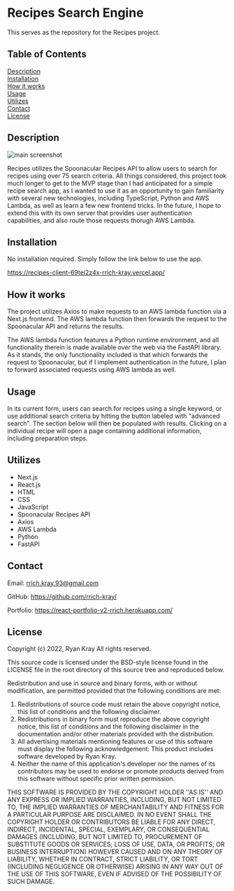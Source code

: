 # Recipes Search Engine

This serves as the repository for the Recipes project.

## Table of Contents

[Description](#description)  
[Installation](#installation)  
[How it works](#how-it-works)  
[Usage](#usage)  
[Utilizes](#utilizes)  
[Contact](#contact)  
[License](#license)

## Description

![main screenshot](./client/screen1.png)

Recipes utilizes the Spoonacular Recipes API to allow users to search for recipes using over 75 search criteria. All things considered, this project took much longer to get to the MVP stage than I had anticipated for a simple recipe search app, as I wanted to use it as an opportunity to gain familiarity with several new technologies, including TypeScript, Python and AWS Lambda, as well as learn a few new frontend tricks. In the future, I hope to extend this with its own server that provides user authentication capabilities, and also route those requests thorugh AWS Lambda.

## Installation

No installation required. Simply follow the link below to use the app.

https://recipes-client-69tei2z4x-rrich-kray.vercel.app/

## How it works

The project utilizes Axios to make requests to an AWS lambda function via a Next.js frontend. The AWS lambda function then forwards the request to the Spoonacular API and returns the results.

The AWS lambda function features a Python runtime environment, and all functionality therein is made available over the web via the FastAPI library. As it stands, the only functionality included is that which forwards the request to Spoonacular, but if I implement authentication in the future, I plan to forward associated requests using AWS lambda as well.

## Usage

In its current form, users can search for recipes using a single keyword, or use additional search criteria by hitting the button labeled with "advanced search". The section below will then be populated with results. Clicking on a individual recipe will open a page containing additional information, including preparation steps.

## Utilizes

- Next.js
- React.js
- HTML
- CSS
- JavaScript
- Spoonacular Recipes API
- Axios
- AWS Lambda
- Python
- FastAPI

## Contact

Email: rrich.kray.93@gmail.com

GitHub: https://github.com/rrich-kray/

Portfolio: https://react-portfolio-v2-rrich.herokuapp.com/

## License

Copyright (c) 2022, Ryan Kray
All rights reserved.

This source code is licensed under the BSD-style license found in the LICENSE file in the root directory of this source tree and reproduced below.

Redistribution and use in source and binary forms, with or without modification, are permitted provided that the following conditions are met:

1. Redistributions of source code must retain the above copyright notice, this list of conditions and the following disclaimer.
2. Redistributions in binary form must reproduce the above copyright notice, this list of conditions and the following disclaimer in the documentation and/or other materials provided with the distribution.
3. All advertising materials mentioning features or use of this software must display the following acknowledgement: This product includes software developed by Ryan Kray.
4. Neither the name of this application's developer nor the names of its contributors may be used to endorse or promote products derived from this software without specific prior written permission.

THIS SOFTWARE IS PROVIDED BY THE COPYRIGHT HOLDER ''AS IS'' AND ANY EXPRESS OR IMPLIED WARRANTIES, INCLUDING, BUT NOT LIMITED TO, THE IMPLIED WARRANTIES OF MERCHANTABILITY AND FITNESS FOR A PARTICULAR PURPOSE ARE DISCLAIMED. IN NO EVENT SHALL THE COPYRIGHT HOLDER OR CONTRIBUTORS BE LIABLE FOR ANY DIRECT, INDIRECT, INCIDENTAL, SPECIAL, EXEMPLARY, OR CONSEQUENTIAL DAMAGES (INCLUDING, BUT NOT LIMITED TO, PROCUREMENT OF SUBSTITUTE GOODS OR SERVICES; LOSS OF USE, DATA, OR PROFITS; OR BUSINESS INTERRUPTION) HOWEVER CAUSED AND ON ANY THEORY OF LIABILITY, WHETHER IN CONTRACT, STRICT LIABILITY, OR TORT (INCLUDING NEGLIGENCE OR OTHERWISE) ARISING IN ANY WAY OUT OF THE USE OF THIS SOFTWARE, EVEN IF ADVISED OF THE POSSIBILITY OF SUCH DAMAGE.
